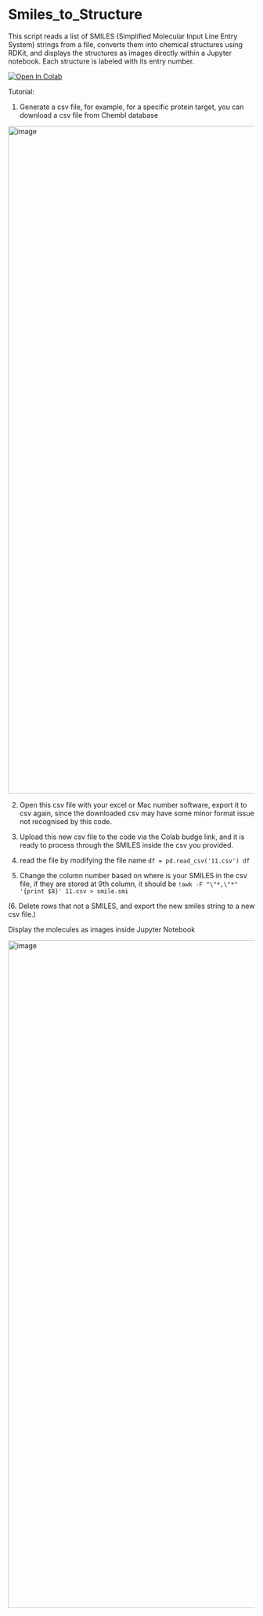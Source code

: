 # Smiles_to_Structure
This script reads a list of SMILES (Simplified Molecular Input Line Entry System) strings from a file, converts them into chemical structures using RDKit, and displays the structures as images directly within a Jupyter notebook. Each structure is labeled with its entry number.


[![Open In Colab](https://colab.research.google.com/assets/colab-badge.svg)](https://colab.research.google.com/github/quantaosun/Smiles_to_Structure/blob/main/smiles_to_image.ipynb)

Tutorial:
1. Generate a csv file, for example, for a specific protein target, you can download a csv file from Chembl database

 <img width="1361" alt="image" src="https://github.com/quantaosun/Smiles_to_Structure/assets/75652473/3cf5a98c-b25b-46a1-b4b1-16836ccd92c2">

 
2. Open this csv file with your excel or Mac number software, export it to csv again, since the downloaded csv may have some minor format issue not recognised by this code.

3. Upload this new csv file to the code via the Colab budge link, and it is ready to process through the SMILES inside the csv you provided.

4. read the file by modifying the file name ```df = pd.read_csv('11.csv')
df```

5. Change the column number based on where is your SMILES in the csv file, if they are stored at 9th column, it should be ```!awk -F "\"*,\"*" '{print $8}' 11.csv > smile.smi```

(6. Delete rows that not a SMILES, and export the new smiles string to a new csv file.)

Display the molecules as images inside Jupyter Notebook

<img width="1361" alt="image" src="https://github.com/quantaosun/Smiles_to_Structure/assets/75652473/0418e0f8-2291-429a-ab0b-f97c7f3cc056">
